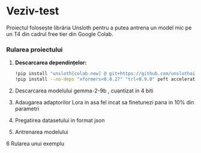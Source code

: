 # Veziv-test

Proiectul folosește librăria Unsloth pentru a putea antrena un model mic pe un T4 din cadrul free tier  din Google Colab.

### Rularea proiectului

1. **Descarcarea dependințelor:**
   ```bash
   !pip install "unsloth[colab-new] @ git+https://github.com/unslothai/unsloth.git"
   !pip install --no-deps "xformers<0.0.27" "trl<0.9.0" peft accelerate bitsandbytes

2. Descarcarea modelului gemma-2-9b , cuantizat in 4 biti

3. Adaugarea adaptorilor Lora in asa fel incat sa finetunezi pana in 10% din parametri

4. Pregatirea datasetului in format json

5. Antrenarea modelului

6 Rularea unui exemplu
